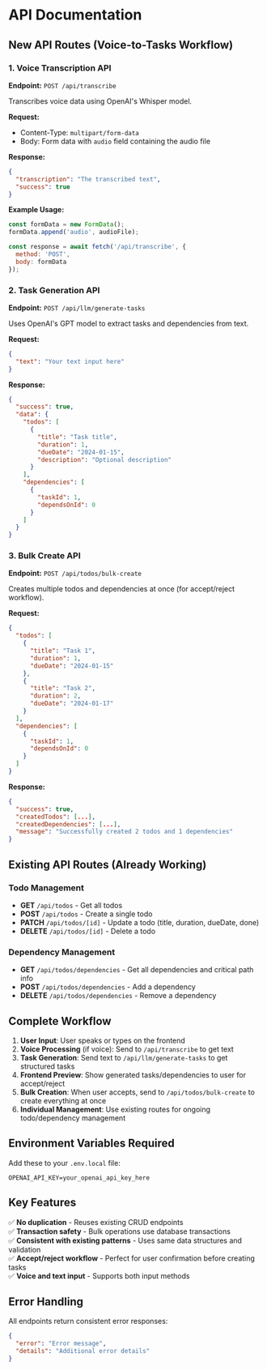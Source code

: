 # API Documentation

## New API Routes (Voice-to-Tasks Workflow)

### 1. Voice Transcription API
**Endpoint:** `POST /api/transcribe`

Transcribes voice data using OpenAI's Whisper model.

**Request:**
- Content-Type: `multipart/form-data`
- Body: Form data with `audio` field containing the audio file

**Response:**
```json
{
  "transcription": "The transcribed text",
  "success": true
}
```

**Example Usage:**
```javascript
const formData = new FormData();
formData.append('audio', audioFile);

const response = await fetch('/api/transcribe', {
  method: 'POST',
  body: formData
});
```

### 2. Task Generation API
**Endpoint:** `POST /api/llm/generate-tasks`

Uses OpenAI's GPT model to extract tasks and dependencies from text.

**Request:**
```json
{
  "text": "Your text input here"
}
```

**Response:**
```json
{
  "success": true,
  "data": {
    "todos": [
      {
        "title": "Task title",
        "duration": 1,
        "dueDate": "2024-01-15",
        "description": "Optional description"
      }
    ],
    "dependencies": [
      {
        "taskId": 1,
        "dependsOnId": 0
      }
    ]
  }
}
```

### 3. Bulk Create API
**Endpoint:** `POST /api/todos/bulk-create`

Creates multiple todos and dependencies at once (for accept/reject workflow).

**Request:**
```json
{
  "todos": [
    {
      "title": "Task 1",
      "duration": 1,
      "dueDate": "2024-01-15"
    },
    {
      "title": "Task 2",
      "duration": 2,
      "dueDate": "2024-01-17"
    }
  ],
  "dependencies": [
    {
      "taskId": 1,
      "dependsOnId": 0
    }
  ]
}
```

**Response:**
```json
{
  "success": true,
  "createdTodos": [...],
  "createdDependencies": [...],
  "message": "Successfully created 2 todos and 1 dependencies"
}
```

## Existing API Routes (Already Working)

### Todo Management
- **GET** `/api/todos` - Get all todos
- **POST** `/api/todos` - Create a single todo
- **PATCH** `/api/todos/[id]` - Update a todo (title, duration, dueDate, done)
- **DELETE** `/api/todos/[id]` - Delete a todo

### Dependency Management
- **GET** `/api/todos/dependencies` - Get all dependencies and critical path info
- **POST** `/api/todos/dependencies` - Add a dependency
- **DELETE** `/api/todos/dependencies` - Remove a dependency

## Complete Workflow

1. **User Input**: User speaks or types on the frontend
2. **Voice Processing** (if voice): Send to `/api/transcribe` to get text
3. **Task Generation**: Send text to `/api/llm/generate-tasks` to get structured tasks
4. **Frontend Preview**: Show generated tasks/dependencies to user for accept/reject
5. **Bulk Creation**: When user accepts, send to `/api/todos/bulk-create` to create everything at once
6. **Individual Management**: Use existing routes for ongoing todo/dependency management

## Environment Variables Required

Add these to your `.env.local` file:

```
OPENAI_API_KEY=your_openai_api_key_here
```

## Key Features

✅ **No duplication** - Reuses existing CRUD endpoints  
✅ **Transaction safety** - Bulk operations use database transactions  
✅ **Consistent with existing patterns** - Uses same data structures and validation  
✅ **Accept/reject workflow** - Perfect for user confirmation before creating tasks  
✅ **Voice and text input** - Supports both input methods  

## Error Handling

All endpoints return consistent error responses:

```json
{
  "error": "Error message",
  "details": "Additional error details"
}
``` 